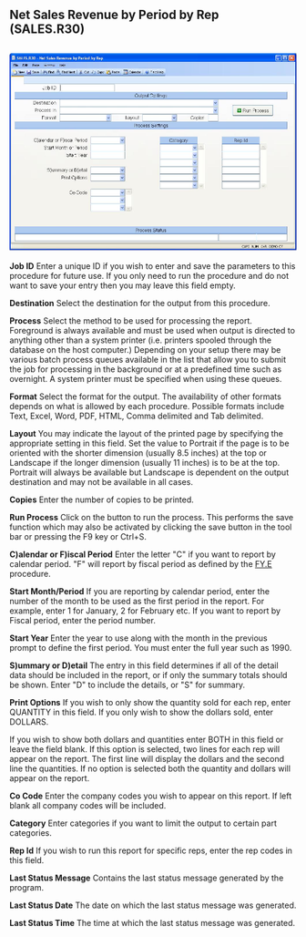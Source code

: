 ##  Net Sales Revenue by Period by Rep (SALES.R30)

<PageHeader />

##

![](./SALES-R30-1.jpg)

**Job ID** Enter a unique ID if you wish to enter and save the parameters to
this procedure for future use. If you only need to run the procedure and do
not want to save your entry then you may leave this field empty.  
  
**Destination** Select the destination for the output from this procedure.  
  
**Process** Select the method to be used for processing the report. Foreground
is always available and must be used when output is directed to anything other
than a system printer (i.e. printers spooled through the database on the host
computer.) Depending on your setup there may be various batch process queues
available in the list that allow you to submit the job for processing in the
background or at a predefined time such as overnight. A system printer must be
specified when using these queues.  
  
**Format** Select the format for the output. The availability of other formats
depends on what is allowed by each procedure. Possible formats include Text,
Excel, Word, PDF, HTML, Comma delimited and Tab delimited.  
  
**Layout** You may indicate the layout of the printed page by specifying the
appropriate setting in this field. Set the value to Portrait if the page is to
be oriented with the shorter dimension (usually 8.5 inches) at the top or
Landscape if the longer dimension (usually 11 inches) is to be at the top.
Portrait will always be available but Landscape is dependent on the output
destination and may not be available in all cases.  
  
**Copies** Enter the number of copies to be printed.  
  
**Run Process** Click on the button to run the process. This performs the save
function which may also be activated by clicking the save button in the tool
bar or pressing the F9 key or Ctrl+S.  
  
**C)alendar or F)iscal Period** Enter the letter "C" if you want to report by calendar period. "F" will report by fiscal period as defined by the [ FY.E ](../../../../GL-OVERVIEW/GL-ENTRY/FY-E/README.md) procedure.   
  
**Start Month/Period** If you are reporting by calendar period, enter the
number of the month to be used as the first period in the report. For example,
enter 1 for January, 2 for February etc. If you want to report by Fiscal
period, enter the period number.  
  
**Start Year** Enter the year to use along with the month in the previous
prompt to define the first period. You must enter the full year such as 1990.  
  
**S)ummary or D)etail** The entry in this field determines if all of the
detail data should be included in the report, or if only the summary totals
should be shown. Enter "D" to include the details, or "S" for summary.  
  
**Print Options** If you wish to only show the quantity sold for each rep,
enter QUANTITY in this field. If you only wish to show the dollars sold, enter
DOLLARS.  
  
If you wish to show both dollars and quantities enter BOTH in this field or
leave the field blank. If this option is selected, two lines for each rep will
appear on the report. The first line will display the dollars and the second
line the quantities. If no option is selected both the quantity and dollars
will appear on the report.  
  
**Co Code** Enter the company codes you wish to appear on this report. If left
blank all company codes will be included.  
  
**Category** Enter categories if you want to limit the output to certain part
categories.  
  
**Rep Id** If you wish to run this report for specific reps, enter the rep
codes in this field.  
  
**Last Status Message** Contains the last status message generated by the
program.  
  
**Last Status Date** The date on which the last status message was generated.  
  
**Last Status Time** The time at which the last status message was generated.  
  
  
<badge text= "Version 8.10.57" vertical="middle" />

<PageFooter />